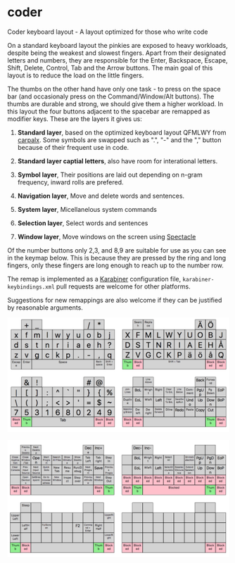 # coder

Coder keyboard layout - A layout optimized for those who write code

On a standard keyboard layout the pinkies are exposed to heavy workloads, despite being the weakest and slowest fingers. Apart from their designated letters and numbers, they are responsible for the Enter, Backspace, Escape, Shift, Delete, Control, Tab and the Arrow buttons. The main goal of this layout is to reduce the load on the little fingers. 

The thumbs on the other hand have only one task - to press on the space bar (and occasionaly press on the Command/Window/Alt buttons). The thumbs are durable and strong, we should give them a higher workload. In this layout the four buttons adjacent to the spacebar are remapped as modifier keys. These are the layers it gives us:

1. **Standard layer**, based on the optimized keyboard layout QFMLWY from  [carpalx](https://www.google.com). Some symbols are swapped such as ".", "-" and the "," button because of their frequent use in code.

2. **Standard layer captial letters**, also have room for interational letters.

3. **Symbol layer**, Their positions are laid out depending on n-gram frequency, inward rolls are prefered.

4. **Navigation layer**, Move and delete words and sentences.

5. **System layer**, Micellanelous system commands

6. **Selection layer**, Select words and sentences 

7. **Window layer**, Move windows on the screen using  [Spectacle](https://www.spectacleapp.com/)

Of the number buttons only 2,3, and 8,9 are suitable for use as you can see in the keymap below. This is because they are pressed by the ring and long fingers, only these fingers are long enough to reach up to the number row. 

The remap is implemented as a [Karabiner](https://pqrs.org/osx/karabiner/) configuration file, `karabiner-keybindings.xml` pull requests are welcome for other platforms. 

Suggestions for new remappings are also welcome if they can be justified by reasonable arguments.

![Layout](https://github.com/3h4/coder/raw/master/fig1.png)

![Layout](https://github.com/3h4/coder/raw/master/fig2.png)



